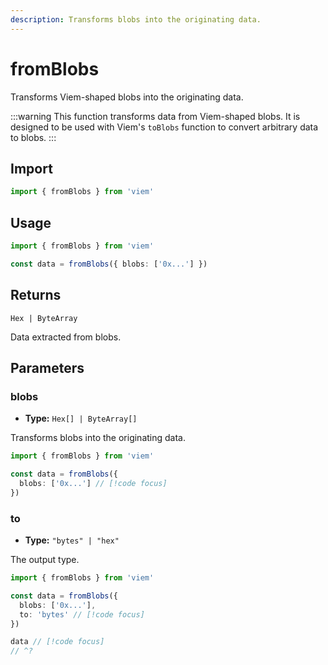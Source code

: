 ```yaml
---
description: Transforms blobs into the originating data.
---
```


# fromBlobs

Transforms Viem-shaped blobs into the originating data. 

:::warning
This function transforms data from Viem-shaped blobs. It is designed to be used with Viem's `toBlobs` function to convert arbitrary data to blobs.
:::

## Import

```ts twoslash
import { fromBlobs } from 'viem'
```

## Usage

```ts twoslash [example.ts]
import { fromBlobs } from 'viem'

const data = fromBlobs({ blobs: ['0x...'] })
```

## Returns

`Hex | ByteArray`

Data extracted from blobs.

## Parameters

### blobs

- **Type:** `Hex[] | ByteArray[]`

Transforms blobs into the originating data.

```ts twoslash
import { fromBlobs } from 'viem'

const data = fromBlobs({ 
  blobs: ['0x...'] // [!code focus]
})
```

### to

- **Type:** `"bytes" | "hex"`

The output type.

```ts twoslash
import { fromBlobs } from 'viem'

const data = fromBlobs({ 
  blobs: ['0x...'],
  to: 'bytes' // [!code focus]
})

data // [!code focus]
// ^?


```
